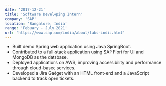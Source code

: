 ```yaml
---
date: '2017-12-21'
title: 'Software Developing Intern'
company: 'SAP'
location: 'Bangalore, India'
range: 'Febuary - July 2021'
url: 'https://www.sap.com/india/about/labs-india.html'
---
```


- Built demo Spring web application using Java SpringBoot.
- Contributed to a full-stack application using SAP Fiori for UI and MongoDB as the database. 
- Deployed applications on AWS, improving accessibility and performance through cloud-based services.
- Developed a Jira Gadget with an HTML front-end and a JavaScript backend to track open tickets.
